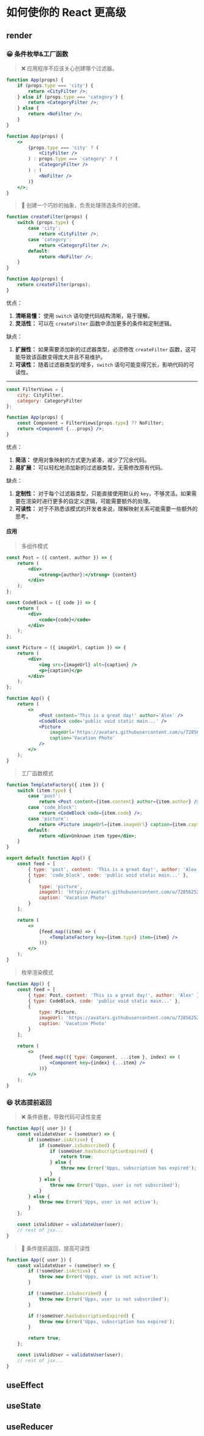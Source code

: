 # 如何使你的 React 更高级

## render

### 😀 条件枚举&工厂函数

> ❌ 应用程序不应该关心创建哪个过滤器。

```jsx
function App(props) {
	if (props.type === 'city') {
		return <CityFilter />;
	} else if (props.type === 'category') {
		return <CategoryFilter />;
	} else {
		return <NoFilter />;
	}
}
```

```jsx
function App(props) {
	<>
		{props.type === 'city' ? (
			<CityFilter />
		) : props.type === 'category' ? (
			<CategoryFilter />
		) : (
			<NoFilter />
		)}
	</>;
}
```

> 🎉 创建一个巧妙的抽象，负责处理筛选条件的创建。

```jsx
function createFilter(props) {
	switch (props.type) {
		case 'city':
			return <CityFilter />;
		case 'category':
			return <CategoryFilter />;
		default:
			return <NoFilter />;
	}
}

function App(props) {
	return createFilter(props);
}
```

优点：

1. **清晰易懂：** 使用 `switch` 语句使代码结构清晰，易于理解。
2. **灵活性：** 可以在 `createFilter` 函数中添加更多的条件和定制逻辑。

缺点：

1. **扩展性：** 如果需要添加新的过滤器类型，必须修改 `createFilter` 函数，这可能导致该函数变得庞大并且不易维护。
2. **可读性：** 随着过滤器类型的增多，`switch` 语句可能变得冗长，影响代码的可读性。

---

```jsx
const FilterViews = {
	city: CityFilter,
	category: CategoryFilter
};

function App(props) {
	const Component = FilterViews[props.type] ?? NoFilter;
	return <Component {...props} />;
}
```

优点：

1. **简洁：** 使用对象映射的方式更为紧凑，减少了冗余代码。
2. **易扩展：** 可以轻松地添加新的过滤器类型，无需修改原有代码。

缺点：

1. **定制性：** 对于每个过滤器类型，只能直接使用默认的 `key`，不够灵活。如果需要在渲染时进行更多的自定义逻辑，可能需要额外的处理。
2. **可读性：** 对于不熟悉该模式的开发者来说，理解映射关系可能需要一些额外的思考。

#### 应用

> 多组件模式

```jsx
const Post = ({ content, author }) => {
	return (
		<div>
			<strong>{author}:</strong> {content}
		</div>
	);
};

const CodeBlock = ({ code }) => {
	return (
		<div>
			<code>{code}</code>
		</div>
	);
};

const Picture = ({ imageUrl, caption }) => {
	return (
		<div>
			<img src={imageUrl} alt={caption} />
			<p>{caption}</p>
		</div>
	);
};

function App() {
	return (
		<>
			<Post content='This is a great day!' author='Alex' />
			<CodeBlock code='public void static main...' />
			<Picture
				imageUrl='https://avatars.githubusercontent.com/u/72856252?v=4'
				caption='Vacation Photo'
			/>
		</>
	);
}
```

> 工厂函数模式

```jsx
function TemplateFactory({ item }) {
	switch (item.type) {
		case 'post':
			return <Post content={item.content} author={item.author} />;
		case 'code_block':
			return <CodeBlock code={item.code} />;
		case 'picture':
			return <Picture imageUrl={item.imageUrl} caption={item.caption} />;
		default:
			return <div>Unknown item type</div>;
	}
}

export default function App() {
	const feed = [
		{ type: 'post', content: 'This is a great day!', author: 'Alex' },
		{ type: 'code_block', code: 'public void static main...' },
		{
			type: 'picture',
			imageUrl: 'https://avatars.githubusercontent.com/u/72856252?v=4',
			caption: 'Vacation Photo'
		}
	];

	return (
		<>
			{feed.map((item) => (
				<TemplateFactory key={item.type} item={item} />
			))}
		</>
	);
}
```

> 枚举渲染模式

```jsx
function App() {
	const feed = [
		{ type: Post, content: 'This is a great day!', author: 'Alex' },
		{ type: CodeBlock, code: 'public void static main...' },
		{
			type: Picture,
			imageUrl: 'https://avatars.githubusercontent.com/u/72856252?v=4',
			caption: 'Vacation Photo'
		}
	];

	return (
		<>
			{feed.map(({ type: Component, ...item }, index) => (
				<Component key={index} {...item} />
			))}
		</>
	);
}
```

### 😆 状态提前返回

> ❌ 条件嵌套，导致代码可读性变差

```jsx
function App({ user }) {
	const validateUser = (someUser) => {
		if (someUser.isActive) {
			if (someUser.isSubscribed) {
				if (someUser.hasSubscriptionExpired) {
					return true;
				} else {
					throw new Error('Upps, subscription has expired');
				}
			} else {
				throw new Error('Upps, user is not subscribed');
			}
		} else {
			throw new Error('Upps, user is not active');
		}
	};

	const isValidUser = validateUser(user);
	// rest of jsx...
}
```

> 🎉 条件提前返回，提高可读性

```jsx
function App({ user }) {
	const validateUser = (someUser) => {
		if (!someUser.isActive) {
			throw new Error('Upps, user is not active');
		}

		if (!someUser.isSubscribed) {
			throw new Error('Upps, user is not subscribed');
		}

		if (!someUser.hasSubscriptionExpired) {
			throw new Error('Upps, subscription has expired');
		}

		return true;
	};

	const isValidUser = validateUser(user);
	// rest of jsx...
}
```

## useEffect

## useState

## useReducer
